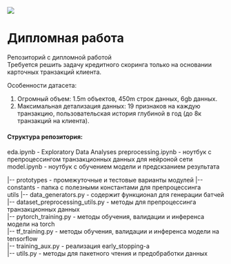 ![](https://i.ibb.co/4p6dK9c/asset-v1-Skillfactory-DST-WEBINARS-MAY2020-type-asset-block-Data-Science.png)
# Дипломная работа
Репозиторий с дипломной работой<br/> 
Требуется решить задачу кредитного скоринга только на основании карточных транзакций клиента.

Особенности датасета:
1. Огромный объем: 1.5m объектов, 450m строк данных, 6gb данных.
2. Максимальная детализация данных: 19 признаков на каждую транзакцию, пользовательская история глубиной в год (до 8к транзакций на клиента).

#### Структура репозитория:


eda.ipynb - Exploratory Data Analyses
preprocessing.ipynb - ноутбук с препроцессингом транзакционных данных для нейроной сети
model.ipynb - ноутбук с обучением модели и предскзанием результата

|-- prototypes - промежуточные и тестовые варианты модулей
|-- constants - папка с полезными константами для препроцессинга <br/>
utils
|-- data_generators.py - содержит функционал для генерации батчей <br/>
|-- dataset_preprocessing_utils.py - методы для препроцессинга транзакционных данных <br/>
|-- pytorch_training.py - методы обучения, валидации и инференса модели на torch <br/>
|-- tf_training.py - методы обучения, валидации и инференса модели на tensorflow <br/>
|-- training_aux.py - реализация early_stopping-а <br/>
|-- utils.py - методы для пакетного чтения и предобработки данных<br/> 
